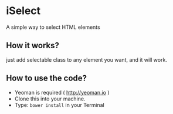 iSelect
=======

A simple way to select HTML elements

How it works?
-------------

just add selectable class to any element you want, and it will work.


How to use the code?
--------------------

- Yeoman is required ( http://yeoman.io )
- Clone this into your machine.
- Type: `bower install` in your Terminal